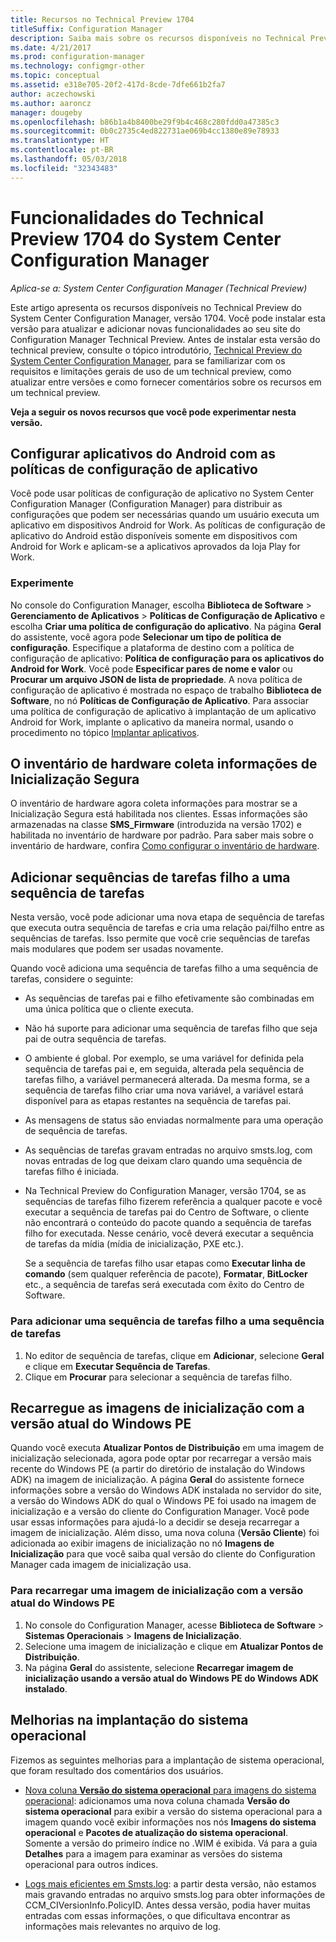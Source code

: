 ```yaml
---
title: Recursos no Technical Preview 1704
titleSuffix: Configuration Manager
description: Saiba mais sobre os recursos disponíveis no Technical Preview do System Center Configuration Manager, versão 1704.
ms.date: 4/21/2017
ms.prod: configuration-manager
ms.technology: configmgr-other
ms.topic: conceptual
ms.assetid: e318e705-20f2-417d-8cde-7dfe661b2fa7
author: aczechowski
ms.author: aaroncz
manager: dougeby
ms.openlocfilehash: b86b1a4b8400be29f9b4c468c280fdd0a47385c3
ms.sourcegitcommit: 0b0c2735c4ed822731ae069b4cc1380e89e78933
ms.translationtype: HT
ms.contentlocale: pt-BR
ms.lasthandoff: 05/03/2018
ms.locfileid: "32343483"
---
```

# <a name="capabilities-in-technical-preview-1704-for-system-center-configuration-manager"></a>Funcionalidades do Technical Preview 1704 do System Center Configuration Manager

*Aplica-se a: System Center Configuration Manager (Technical Preview)*

Este artigo apresenta os recursos disponíveis no Technical Preview do System Center Configuration Manager, versão 1704. Você pode instalar esta versão para atualizar e adicionar novas funcionalidades ao seu site do Configuration Manager Technical Preview. Antes de instalar esta versão do technical preview, consulte o tópico introdutório, [Technical Preview do System Center Configuration Manager](../../core/get-started/technical-preview.md), para se familiarizar com os requisitos e limitações gerais de uso de um technical preview, como atualizar entre versões e como fornecer comentários sobre os recursos em um technical preview.    


**Veja a seguir os novos recursos que você pode experimentar nesta versão.**  

## <a name="configure-android-apps-with-app-configuration-policies"></a>Configurar aplicativos do Android com as políticas de configuração de aplicativo
Você pode usar políticas de configuração de aplicativo no System Center Configuration Manager (Configuration Manager) para distribuir as configurações que podem ser necessárias quando um usuário executa um aplicativo em dispositivos Android for Work. As políticas de configuração de aplicativo do Android estão disponíveis somente em dispositivos com Android for Work e aplicam-se a aplicativos aprovados da loja Play for Work.

### <a name="try-it-out"></a>Experimente                 

No console do Configuration Manager, escolha **Biblioteca de Software** > **Gerenciamento de Aplicativos** > **Políticas de Configuração de Aplicativo** e escolha **Criar uma política de configuração do aplicativo**. Na página **Geral** do assistente, você agora pode **Selecionar um tipo de política de configuração**. Especifique a plataforma de destino com a política de configuração de aplicativo: **Política de configuração para os aplicativos do Android for Work**. Você pode **Especificar pares de nome e valor** ou **Procurar um arquivo JSON de lista de propriedade**. A nova política de configuração de aplicativo é mostrada no espaço de trabalho **Biblioteca de Software**, no nó **Políticas de Configuração de Aplicativo**. Para associar uma política de configuração de aplicativo à implantação de um aplicativo Android for Work, implante o aplicativo da maneira normal, usando o procedimento no tópico [Implantar aplicativos](/sccm/apps/deploy-use/deploy-applications).

## <a name="hardware-inventory-collects-secure-boot-information"></a>O inventário de hardware coleta informações de Inicialização Segura
O inventário de hardware agora coleta informações para mostrar se a Inicialização Segura está habilitada nos clientes. Essas informações são armazenadas na classe **SMS_Firmware** (introduzida na versão 1702) e habilitada no inventário de hardware por padrão. Para saber mais sobre o inventário de hardware, confira [Como configurar o inventário de hardware](/sccm/core/clients/manage/inventory/configure-hardware-inventory).

## <a name="add-child-task-sequences-to-a-task-sequence"></a>Adicionar sequências de tarefas filho a uma sequência de tarefas
Nesta versão, você pode adicionar uma nova etapa de sequência de tarefas que executa outra sequência de tarefas e cria uma relação pai/filho entre as sequências de tarefas. Isso permite que você crie sequências de tarefas mais modulares que podem ser usadas novamente.  

Quando você adiciona uma sequência de tarefas filho a uma sequência de tarefas, considere o seguinte:

- As sequências de tarefas pai e filho efetivamente são combinadas em uma única política que o cliente executa.
- Não há suporte para adicionar uma sequência de tarefas filho que seja pai de outra sequência de tarefas.
- O ambiente é global. Por exemplo, se uma variável for definida pela sequência de tarefas pai e, em seguida, alterada pela sequência de tarefas filho, a variável permanecerá alterada. Da mesma forma, se a sequência de tarefas filho criar uma nova variável, a variável estará disponível para as etapas restantes na sequência de tarefas pai.
- As mensagens de status são enviadas normalmente para uma operação de sequência de tarefas.
- As sequências de tarefas gravam entradas no arquivo smsts.log, com novas entradas de log que deixam claro quando uma sequência de tarefas filho é iniciada.
- Na Technical Preview do Configuration Manager, versão 1704, se as sequências de tarefas filho fizerem referência a qualquer pacote e você executar a sequência de tarefas pai do Centro de Software, o cliente não encontrará o conteúdo do pacote quando a sequência de tarefas filho for executada. Nesse cenário, você deverá executar a sequência de tarefas da mídia (mídia de inicialização, PXE etc.).  

    Se a sequência de tarefas filho usar etapas como **Executar linha de comando** (sem qualquer referência de pacote), **Formatar**, **BitLocker** etc., a sequência de tarefas será executada com êxito do Centro de Software.

### <a name="to-add-a-child-task-sequence-to-a-task-sequence"></a>Para adicionar uma sequência de tarefas filho a uma sequência de tarefas
1. No editor de sequência de tarefas, clique em **Adicionar**, selecione **Geral** e clique em **Executar Sequência de Tarefas**.
2. Clique em **Procurar** para selecionar a sequência de tarefas filho.  

## <a name="reload-boot-images-with-current-windows-pe-version"></a>Recarregue as imagens de inicialização com a versão atual do Windows PE
Quando você executa **Atualizar Pontos de Distribuição** em uma imagem de inicialização selecionada, agora pode optar por recarregar a versão mais recente do Windows PE (a partir do diretório de instalação do Windows ADK) na imagem de inicialização. A página **Geral** do assistente fornece informações sobre a versão do Windows ADK instalada no servidor do site, a versão do Windows ADK do qual o Windows PE foi usado na imagem de inicialização e a versão do cliente do Configuration Manager. Você pode usar essas informações para ajudá-lo a decidir se deseja recarregar a imagem de inicialização. Além disso, uma nova coluna (**Versão Cliente**) foi adicionada ao exibir imagens de inicialização no nó **Imagens de Inicialização** para que você saiba qual versão do cliente do Configuration Manager cada imagem de inicialização usa.

### <a name="to-reload-a-boot-image-with-the-current-windows-pe-version"></a>Para recarregar uma imagem de inicialização com a versão atual do Windows PE

1. No console do Configuration Manager, acesse **Biblioteca de Software** > **Sistemas Operacionais** > **Imagens de Inicialização**.
2. Selecione uma imagem de inicialização e clique em **Atualizar Pontos de Distribuição**.
3. Na página **Geral** do assistente, selecione **Recarregar imagem de inicialização usando a versão atual do Windows PE do Windows ADK instalado**.

## <a name="improvements-to-operating-system-deployment"></a>Melhorias na implantação do sistema operacional
Fizemos as seguintes melhorias para a implantação de sistema operacional, que foram resultado dos comentários dos usuários.

- [Nova coluna **Versão do sistema operacional** para imagens do sistema operacional](https://configurationmanager.uservoice.com/forums/300492-ideas/suggestions/17558407-add-a-column-to-the-operating-system-images-node-f): adicionamos uma nova coluna chamada **Versão do sistema operacional** para exibir a versão do sistema operacional para a imagem quando você exibir informações nos nós **Imagens do sistema operacional** e **Pacotes de atualização do sistema operacional**. Somente a versão do primeiro índice no .WIM é exibida. Vá para a guia **Detalhes** para a imagem para examinar as versões do sistema operacional para outros índices.

- [Logs mais eficientes em Smsts.log](https://configurationmanager.uservoice.com/forums/300492-ideas/suggestions/16791919-stop-filling-smsts-log-with-useless): a partir desta versão, não estamos mais gravando entradas no arquivo smsts.log para obter informações de CCM_CIVersionInfo.PolicyID. Antes dessa versão, podia haver muitas entradas com essas informações, o que dificultava encontrar as informações mais relevantes no arquivo de log.
